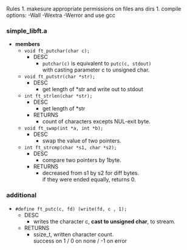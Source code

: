 Rules
    1. makesure appropriate permissions on files ans dirs
    1. compile options: -Wall -Wextra -Werror and use gcc

### simple_libft.a

- **members**
    - ``void ft_putchar(char c);``
        - DESC
            - ``putchar(c)`` is equivalent to ``putc(c, stdout)``  
            with casting parameter c to unsigned char.
    - ``void ft_putstr(char *str);``
        - DESC
            - get length of *str and write out to stdout
    - ``int ft_strlen(char *str);``
        - DESC
            - get length of *str
        - RETURNS
            - count of characters excepts NUL-exit byte.
    - ``void ft_swap(int *a, int *b);``
        - DESC
            - swap the value of two pointers.
    - ``int ft_strcmp(char *s1, char *s2);``
        - DESC
            - compare two pointers by 1byte.
        - RETURNS
            - decreased from s1 by s2 for diff bytes.  
            if they were ended equally, returns 0.


### additional

- ``#define ft_putc(c, fd) (write(fd, c , 1);``
    - DESC
        - writes the character c, **cast to unsigned char**, to stream.
    - RETURNS
        - ssize_t, written character count.  
        success on 1 / 0 on none / -1 on error
